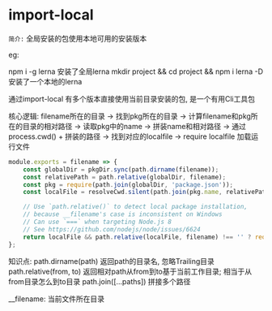 # import-local

``简介:`` 全局安装的包使用本地可用的安装版本

eg: 

npm i -g lerna 安装了全局lerna
mkdir project && cd project && npm i lerna -D 安装了一个本地的lerna

通过import-local 有多个版本直接使用当前目录安装的包, 是一个有用Cli工具包

核心逻辑: 
filename所在的目录 -> 找到pkg所在的目录 -> 计算filename和pkg所在的目录的相对路径
-> 读取pkg中的name -> 拼装name和相对路径 -> 通过process.cwd() + 拼装的路径 -> 找到对应的localfile
-> require localfile 加载运行文件

```js
module.exports = filename => {
	const globalDir = pkgDir.sync(path.dirname(filename));
	const relativePath = path.relative(globalDir, filename);
	const pkg = require(path.join(globalDir, 'package.json'));
	const localFile = resolveCwd.silent(path.join(pkg.name, relativePath));

	// Use `path.relative()` to detect local package installation,
	// because __filename's case is inconsistent on Windows
	// Can use `===` when targeting Node.js 8
	// See https://github.com/nodejs/node/issues/6624
	return localFile && path.relative(localFile, filename) !== '' ? require(localFile) : null;
};
```

知识点:
path.dirname(path)  返回path的目录名, 忽略Trailing目录
path.relative(from, to) 返回相对path从from到to基于当前工作目录; 相当于从from目录怎么到to目录
path.join([...paths]) 拼接多个路径

__filename: 当前文件所在目录